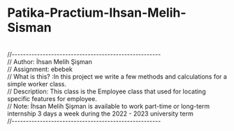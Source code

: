 # Patika-Practium-Ihsan-Melih-Sisman

<br>//-----------------------------------------------------
<br>// Author: İhsan Melih Şişman
<br>// Assignment: ebebek
<br>// What is this? :In this project we write a few methods and calculations for a simple worker class.
<br>// Description: This class is the Employee class that used for locating specific features for employee.
<br>// Note: İhsan Melih Şişman is available to work part-time or long-term internship 3 days a week during the 2022 - 2023 university term
<br>//-----------------------------------------------------



